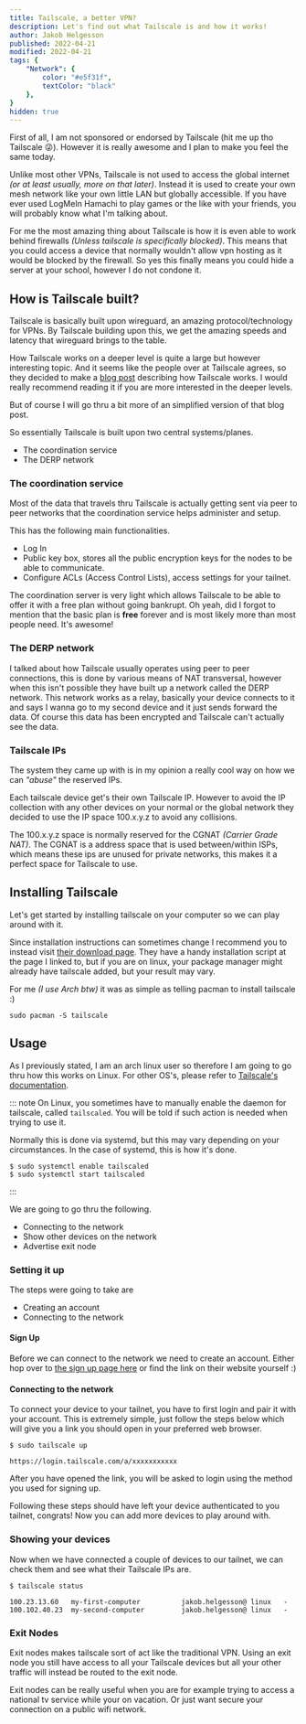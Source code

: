 ```yaml
---
title: Tailscale, a better VPN?
description: Let's find out what Tailscale is and how it works!
author: Jakob Helgesson
published: 2022-04-21
modified: 2022-04-21
tags: {
    "Network": {
        color: "#e5f31f",
        textColor: "black"
    },
}
hidden: true
---
```


<script lang="ts"> 
    import Profile from '$lib/components/Profile.svelte';
</script>

First of all, I am not sponsored or endorsed by Tailscale (hit me up tho Tailscale 😜). However it is really awesome and I plan to make you feel the same today.

Unlike most other VPNs, Tailscale is not used to access the global internet *(or at least usually, more on that later)*. Instead it is used to create your own mesh network like your own little LAN but globally accessible. If you have ever used LogMeIn Hamachi to play games or the like with your friends, you will probably know what I'm talking about.

For me the most amazing thing about Tailscale is how it is even able to work behind firewalls *(Unless tailscale is specifically blocked)*. This means that you could access a device that normally wouldn't allow vpn hosting as it would be blocked by the firewall. So yes this finally means you could hide a server at your school, however I do not condone it.

## How is Tailscale built?

Tailscale is basically built upon wireguard, an amazing protocol/technology for VPNs. By Tailscale building upon this, we get the amazing speeds and latency that wireguard brings to the table.

How Tailscale works on a deeper level is quite a large but however interesting topic. And it seems like the people over at Tailscale agrees, so they decided to make a [blog post](https://tailscale.com/blog/how-tailscale-works/) describing how Tailscale works. I would really recommend reading it if you are more interested in the deeper levels. 

But of course I will go thru a bit more of an simplified version of that blog post.

So essentially Tailscale is built upon two central systems/planes.

* The coordination service
* The DERP network

### The coordination service

Most of the data that travels thru Tailscale is actually getting sent via peer to peer networks that the coordination service helps administer and setup.

This has the following main functionalities.

* Log In
* Public key box, stores all the public encryption keys for the nodes to be able to communicate.
* Configure ACLs (Access Control Lists), access settings for your tailnet.

The coordination server is very light which allows Tailscale to be able to offer it with a free plan without going bankrupt. Oh yeah, did I forgot to mention that the basic plan is **free** forever and is most likely more than most people need. It's awesome!

### The DERP network

I talked about how Tailscale usually operates using peer to peer connections, this is done by various means of NAT transversal, however when this isn't possible they have built up a network called the DERP network. This network works as a relay, basically your device connects to it and says I wanna go to my second device and it just sends forward the data. Of course this data has been encrypted and Tailscale can't actually see the data.

### Tailscale IPs

The system they came up with is in my opinion a really cool way on how we can *"abuse"* the reserved IPs.

Each tailscale device get's their own Tailscale IP. However to avoid the IP collection with any other devices on your normal or the global network they decided to use the IP space 100.x.y.z to avoid any collisions.

The 100.x.y.z space is normally reserved for the CGNAT *(Carrier Grade NAT)*. The CGNAT is a address space that is used between/within ISPs, which means these ips are unused for private networks, this makes it a perfect space for Tailscale to use.

## Installing Tailscale

Let's get started by installing tailscale on your computer so we can play around with it.

Since installation instructions can sometimes change I recommend you to instead visit [their download page](https://tailscale.com/download/). They have a handy installation script at the page I linked to, but if you are on linux, your package manager might already have tailscale added, but your result may vary.

For me *(I use Arch btw)* it was as simple as telling pacman to install tailscale :)

```shell
sudo pacman -S tailscale
```

## Usage

As I previously stated, I am an arch linux user so therefore I am going to go thru how this works on Linux. For other OS's, please refer to [Tailscale's documentation](https://tailscale.com/kb/).

::: note
On Linux, you sometimes have to manually enable the daemon for tailscale, called `tailscaled`. You will be told if such action is needed when trying to use it.

Normally this is done via systemd, but this may vary depending on your circumstances. In the case of systemd, this is how it's done.

```shell
$ sudo systemctl enable tailscaled 
$ sudo systemctl start tailscaled
```
:::

We are going to go thru the following.

* Connecting to the network
* Show other devices on the network
* Advertise exit node

### Setting it up

The steps were going to take are

* Creating an account
* Connecting to the network

#### Sign Up

Before we can connect to the network we need to create an account. Either hop over to [the sign up page here](https://login.tailscale.com/start) or find the link on their website yourself :)

#### Connecting to the network

To connect your device to your tailnet, you have to first login and pair it with your account. This is extremely simple, just follow the steps below which will give you a link you should open in your preferred web browser.

```shell
$ sudo tailscale up

https://login.tailscale.com/a/xxxxxxxxxxx
```

After you have opened the link, you will be asked to login using the method you used for signing up.

Following these steps should have left your device authenticated to you tailnet, congrats! Now you can add more devices to play around with.

### Showing your devices

Now when we have connected a couple of devices to our tailnet, we can check them and see what their Tailscale IPs are.

```shell
$ tailscale status

100.23.13.60   my-first-computer          jakob.helgesson@ linux   -
100.102.40.23  my-second-computer         jakob.helgesson@ linux   -
```

### Exit Nodes

Exit nodes makes tailscale sort of act like the traditional VPN. Using an exit node you still have access to all your Tailscale devices but all your other traffic will instead be routed to the exit node.

Exit nodes can be really useful when you are for example trying to access a national tv service while your on vacation. Or just want secure your connection on a public wifi network.